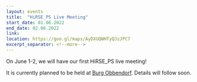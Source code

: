 ```yaml
---
layout: events
title:  "HiRSE_PS Live Meeting"
start_date: 01.06.2022
end_date: 02.06.2022
link: 
location: https://goo.gl/maps/AyDXUQWHTyQJzJPC7
excerpt_separator: <!--more-->
---
```


On June 1-2, we will have our first HiRSE_PS live meeting!
<!--more-->

It is currently planned to be held at [Burg Obbendorf](https://goo.gl/maps/966SQ17KG9U6JCo87). Details will follow soon.
